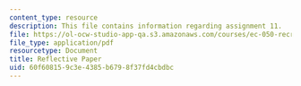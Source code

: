 ```yaml
---
content_type: resource
description: This file contains information regarding assignment 11.
file: https://ol-ocw-studio-app-qa.s3.amazonaws.com/courses/ec-050-recreate-experiments-from-history-inform-the-future-from-the-past-galileo-january-iap-2010/60f608159c3e4385b6798f37fd4cbdbc_MITEC_050IAP10_assn11.pdf
file_type: application/pdf
resourcetype: Document
title: Reflective Paper
uid: 60f60815-9c3e-4385-b679-8f37fd4cbdbc
---
```

